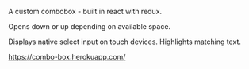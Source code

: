 A custom combobox - built in react with redux.

Opens down or up depending on available space.

Displays native select input on touch devices. Highlights matching text.

https://combo-box.herokuapp.com/
